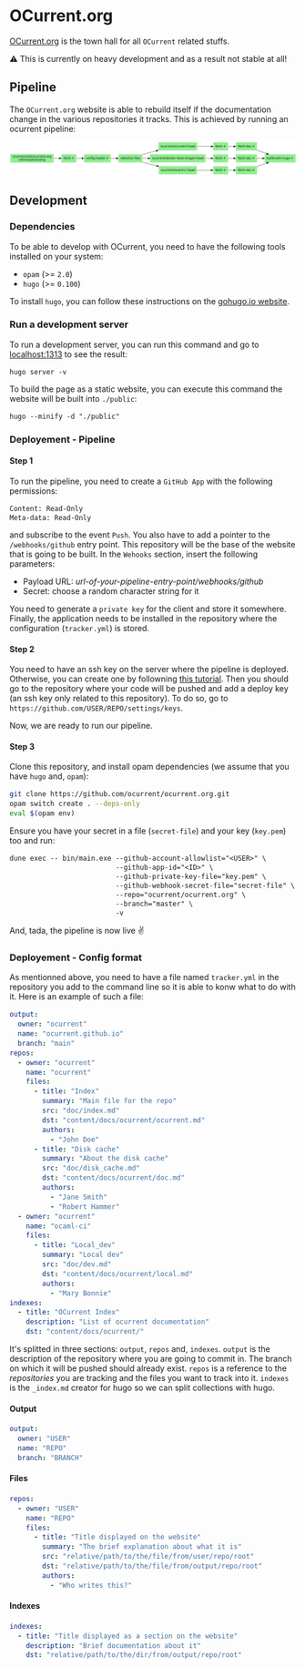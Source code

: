 # OCurrent.org

[OCurrent.org](https://github.com/ocurrent) is the town hall for all `OCurrent` related stuffs.

:warning: This is currently on heavy development and as a result not stable at all!

## Pipeline 

The `OCurrent.org` website is able to rebuild itself if the documentation change in the various repositories it tracks. This is achieved by running an ocurrent pipeline:

![pipeline](doc/pipeline.svg)

## Development

### Dependencies

To be able to develop with OCurrent, you need to have the following tools installed on your system:
 - `opam` (>= `2.0`)
 - `hugo` (>= `0.100`)

To install `hugo`, you can follow these instructions on the [gohugo.io website](https://gohugo.io/getting-started/installing/).

### Run a development server

To run a development server, you can run this command and go to [localhost:1313](http://localhost:1313)
to see the result:
 ```
 hugo server -v
 ```
 
 To build the page as a static website, you can execute this command the website will be built into `./public`:
```
hugo --minify -d "./public"
```

### Deployement - Pipeline

#### Step 1

To run the pipeline, you need to create a `GitHub App` with the following permissions:
```
Content: Read-Only
Meta-data: Read-Only
```
and subscribe to the event `Push`. You also have to add a pointer to the `/webhooks/github` entry point. This repository will be the base of the website that is going to be built.
In the `Wehooks` section, insert the following parameters:
- Payload URL: _url-of-your-pipeline-entry-point/webhooks/github_
- Secret: choose a random character string for it

You need to generate a `private key` for the client and store it somewhere. Finally, the application needs to be installed in the repository where the configuration (`tracker.yml`) is stored.

#### Step 2

You need to have an ssh key on the server where the pipeline is deployed. Otherwise, you can create one by followning [this tutorial](https://docs.github.com/en/authentication/connecting-to-github-with-ssh/generating-a-new-ssh-key-and-adding-it-to-the-ssh-agent).
Then you should go to the repository where your code will be pushed and add a deploy key (an ssh key only related to this repository). To do so, go to `https://github.com/USER/REPO/settings/keys`.

Now, we are ready to run our pipeline.

#### Step 3

Clone this repository, and install opam dependencies (we assume that you have `hugo` and, `opam`):
```sh
git clone https://github.com/ocurrent/ocurrent.org.git
opam switch create . --deps-only
eval $(opam env)
```

Ensure you have your secret in a file (`secret-file`) and your key (`key.pem`) too and run:
```
dune exec -- bin/main.exe --github-account-allowlist="<USER>" \
                          --github-app-id="<ID>" \
                          --github-private-key-file="key.pem" \
                          --github-webhook-secret-file="secret-file" \
                          --repo="ocurrent/ocurrent.org" \
                          --branch="master" \
                          -v
```

And, tada, the pipeline is now live :v:

### Deployement - Config format

As mentionned above, you need to have a file named `tracker.yml` in the repository you add to the command line so it is able to konw what to do with it. Here is an example of such a file:
```yaml
output:
  owner: "ocurrent"
  name: "ocurrent.github.io"
  branch: "main"
repos:  
  - owner: "ocurrent"
    name: "ocurrent"
    files:
      - title: "Index"
        summary: "Main file for the repo"
        src: "doc/index.md"
        dst: "content/docs/ocurrent/ocurrent.md"
        authors:
          - "John Doe"
      - title: "Disk cache"
        summary: "About the disk cache"
        src: "doc/disk_cache.md"
        dst: "content/docs/ocurrent/doc.md"
        authors:
          - "Jane Smith"
          - "Robert Hammer"
  - owner: "ocurrent"
    name: "ocaml-ci"
    files:
      - title: "Local_dev"
        summary: "Local dev"
        src: "doc/dev.md"
        dst: "content/docs/ocurrent/local.md"
        authors:
          - "Mary Bonnie"
indexes:
  - title: "OCurrent Index"
    description: "List of ocurrent documentation"
    dst: "content/docs/ocurrent/"
```

It's splitted in three sections: `output`, `repos` and, `indexes`. `output` is the description of the repository where you are going to commit in. The branch on which it will be pushed should already exist. `repos` is a reference to the _repositories_ you are tracking and the files you want to track into it. `indexes` is the `_index.md` creator for hugo so we can split collections with hugo.

#### Output

```yaml
output:
  owner: "USER"
  name: "REPO"
  branch: "BRANCH"
```

#### Files

```yaml
repos:
  - owner: "USER"
    name: "REPO"
    files:
      - title: "Title displayed on the website"
        summary: "The brief explanation about what it is"
        src: "relative/path/to/the/file/from/user/repo/root"
        dst: "relative/path/to/the/file/from/output/repo/root"
        authors:
          - "Who writes this?"
```

#### Indexes

```yaml
indexes:
  - title: "Title displayed as a section on the website"
    description: "Brief documentation about it"
    dst: "relative/path/to/the/dir/from/output/repo/root"

```
